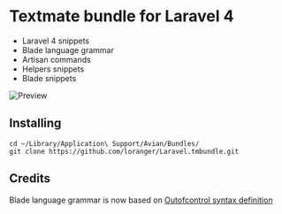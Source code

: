 # Textmate bundle for Laravel 4

* Laravel 4 snippets
* Blade language grammar
* Artisan commands
* Helpers snippets
* Blade snippets

![Preview](screenshot.png "Menu preview")

## Installing

	cd ~/Library/Application\ Support/Avian/Bundles/
	git clone https://github.com/loranger/Laravel.tmbundle.git
	
## Credits

Blade language grammar is now based on [Outofcontrol syntax definition](https://github.com/outofcontrol/Blade.tmbundle)